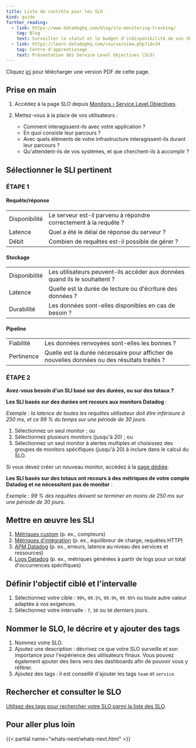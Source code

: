 ```yaml
---
title: Liste de contrôle pour les SLO
kind: guide
further_reading:
  - link: https://www.datadoghq.com/blog/slo-monitoring-tracking/
    tag: Blog
    text: Surveiller le statut et le budget d'indisponibilité de vos SLO avec Datadog
  - link: https://learn.datadoghq.com/course/view.php?id=34
    tag: Centre d'apprentissage
    text: Présentation des Service Level Objectives (SLO)
---
```

<div class="alert alert-info">
Cliquez <a href="https://www.datadoghq.com/pdf/SLOChecklist_200619.pdf">ici</a> pour télécharger une version PDF de cette page.
</div>

## Prise en main

1. Accédez à la page SLO depuis [Monitors › Service Level Objectives][1].

2. Mettez-vous à la place de vos utilisateurs :

    * Comment interagissent-ils avec votre application ?
    * En quoi consiste leur parcours ?
    * Avec quels éléments de votre infrastructure interagissent-ils durant leur parcours ?
    * Qu'attendent-ils de vos systèmes, et que cherchent-ils à accomplir ?

## Sélectionner le SLI pertinent

### ÉTAPE 1

#### Requête/réponse

|              |                                                                |
| ------------ | -------------------------------------------------------------- |
| Disponibilité | Le serveur est-il parvenu à répondre correctement à la requête ?          |
| Latence      | Quel a été le délai de réponse du serveur ? |
| Débit   | Combien de requêtes est-il possible de gérer ?                              |

#### Stockage

|              |                                              |
| ------------ | -------------------------------------------- |
| Disponibilité | Les utilisateurs peuvent-ils accéder aux données quand ils le souhaitent ?          |
| Latence      | Quelle est la durée de lecture ou d'écriture des données ? |
| Durabilité   | Les données sont-elles disponibles en cas de besoin ?   |

#### Pipeline

|             |                                                                    |
| ----------- | ------------------------------------------------------------------ |
| Fiabilité | Les données renvoyées sont-elles les bonnes ?                                       |
| Pertinence   | Quelle est la durée nécessaire pour afficher de nouvelles données ou des résultats traités ? |

### ÉTAPE 2

**Avez-vous besoin d'un SLI basé sur des durées, ou sur des totaux ?**

**Les SLI basés sur des durées ont recours aux monitors Datadog** :

_Exemple : la latence de toutes les requêtes utilisateur doit être inférieure à 250 ms, et ce 99 % du temps sur une période de 30 jours._

1. Sélectionnez un seul monitor ; ou
2. Sélectionnez plusieurs monitors (jusqu'à 20) ; ou
3. Sélectionnez un seul monitor à alertes multiples et choisissez des groupes de monitors spécifiques (jusqu'à 20) à inclure
   dans le calcul du SLO.

Si vous devez créer un nouveau monitor, accédez à la [page dédiée][2].

**Les SLI basés sur des totaux ont recours à des métriques de votre compte Datadog et ne nécessitent pas de monitor** :

_Exemple : 99 % des requêtes doivent se terminer en moins de 250 ms sur une période de 30 jours._

## Mettre en œuvre les SLI

1. [Métriques custom][3] (p. ex., compteurs)
2. [Métriques d'intégration][4] (p. ex., équilibreur de charge, requêtes HTTP)
3. [APM Datadog][5] (p. ex., erreurs, latence au niveau des services et ressources)
4. [Logs Datadog][6] (p. ex., métriques générées à partir de logs pour un total d'occurrences spécifiques)

## Définir l'objectif ciblé et l'intervalle

1. Sélectionnez votre cible : `99%`, `99.5%`, `99.9%`, `99.95%` ou toute autre valeur adaptée à vos exigences.
2. Sélectionnez votre intervalle : `7`, `30` ou `90` derniers jours.

## Nommer le SLO, le décrire et y ajouter des tags

1. Nommez votre SLO.
2. Ajoutez une description : décrivez ce que votre SLO surveille et son importance pour l'expérience des utilisateurs finaux. Vous pouvez également ajouter des liens vers des dashboards afin de pouvoir vous y référer.
3. Ajoutez des tags : il est conseillé d'ajouter les tags `team` et `service`.

## Rechercher et consulter le SLO

[Utilisez des tags pour rechercher votre SLO parmi la liste des SLO][7].

## Pour aller plus loin

{{< partial name="whats-next/whats-next.html" >}}

[1]: https://app.datadoghq.com/slo
[2]: https://app.datadoghq.com/monitors#create/metric
[3]: /fr/metrics
[4]: /fr/integrations
[5]: /fr/tracing/generate_metrics/
[6]: /fr/logs/logs_to_metrics/
[7]: /fr/monitors/service_level_objectives/#searching-and-viewing-slos